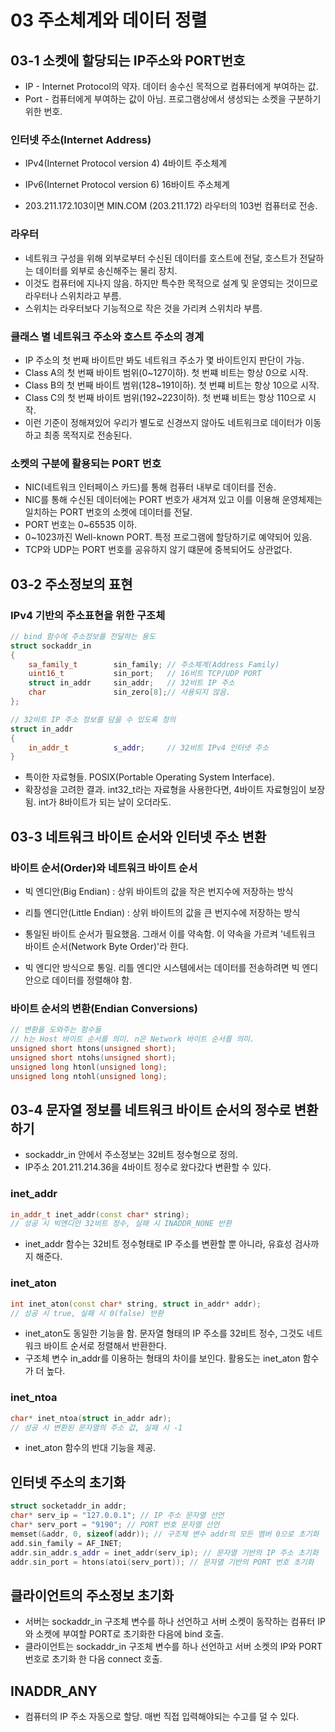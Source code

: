 # 03 주소체계와 데이터 정렬

## 03-1 소켓에 할당되는 IP주소와 PORT번호

* IP - Internet Protocol의 약자. 데이터 송수신 목적으로 컴퓨터에게 부여하는 값.
* Port - 컴퓨터에게 부여하는 값이 아님. 프로그램상에서 생성되는 소켓을 구분하기 위한 번호.

### 인터넷 주소(Internet Address)

* IPv4(Internet Protocol version 4) 4바이트 주소체계
* IPv6(Internet Protocol version 6) 16바이트 주소체계

* 203.211.172.103이면 MIN.COM (203.211.172) 라우터의 103번 컴퓨터로 전송.

### 라우터

* 네트워크 구성을 위해 외부로부터 수신된 데이터를 호스트에 전달, 호스트가 전달하는 데이터를 외부로 송신해주는 물리 장치.
* 이것도 컴퓨터에 지나지 않음. 하지만 특수한 목적으로 설계 및 운영되는 것이므로 라우터나 스위치라고 부름.
* 스위치는 라우터보다 기능적으로 작은 것을 가리켜 스위치라 부름.

### 클래스 별 네트워크 주소와 호스트 주소의 경계

* IP 주소의 첫 번째 바이트만 봐도 네트워크 주소가 몇 바이트인지 판단이 가능.
* Class A의 첫 번째 바이트 범위(0~127이하). 첫 번쨰 비트는 항상 0으로 시작.
* Class B의 첫 번째 바이트 범위(128~191이하). 첫 번쨰 비트는 항상 10으로 시작.
* Class C의 첫 번째 바이트 범위(192~223이하). 첫 번쨰 비트는 항상 110으로 시작.
* 이런 기준이 정해져있어 우리가 별도로 신경쓰지 않아도 네트워크로 데이터가 이동하고 최종 목적지로 전송된다.

### 소켓의 구분에 활용되는 PORT 번호

* NIC(네트워크 인터페이스 카드)를 통해 컴퓨터 내부로 데이터를 전송.
* NIC를 통해 수신된 데이터에는 PORT 번호가 새겨져 있고 이를 이용해 운영체제는 일치하는 PORT 번호의 소켓에 데이터를 전달.
* PORT 번호는 0~65535 이하.
* 0~1023까진 Well-known PORT. 특정 프로그램에 할당하기로 예약되어 있음.
* TCP와 UDP는 PORT 번호를 공유하지 않기 떄문에 중복되어도 상관없다.

## 03-2 주소정보의 표현

### IPv4 기반의 주소표현을 위한 구조체

```cpp
// bind 함수에 주소정보를 전달하는 용도
struct sockaddr_in
{
    sa_family_t        sin_family; // 주소체계(Address Family)
    uint16_t           sin_port;   // 16비트 TCP/UDP PORT
    struct in_addr     sin_addr;   // 32비트 IP 주소
    char               sin_zero[8];// 사용되지 않음.
};

// 32비트 IP 주소 정보를 담을 수 있도록 정의
struct in_addr
{
    in_addr_t          s_addr;     // 32비트 IPv4 인터넷 주소
}
```

* 특이한 자료형들. POSIX(Portable Operating System Interface).
* 확장성을 고려한 결과. int32_t라는 자료형을 사용한다면, 4바이트 자료형임이 보장됨. int가 8바이트가 되는 날이 오더라도.

## 03-3 네트워크 바이트 순서와 인터넷 주소 변환

### 바이트 순서(Order)와 네트워크 바이트 순서

* 빅 엔디안(Big Endian) : 상위 바이트의 값을 작은 번지수에 저장하는 방식
* 리틀 엔디안(Little Endian) : 상위 바이트의 값을 큰 번지수에 저장하는 방식

* 통일된 바이트 순서가 필요했음. 그래서 이를 약속함. 이 약속을 가르켜 '네트워크 바이트 순서(Network Byte Order)'라 한다.
* 빅 엔디안 방식으로 통일. 리틀 엔디안 시스템에서는 데이터를 전송하려면 빅 엔디안으로 데이터를 정렬해야 함.

### 바이트 순서의 변환(Endian Conversions)

```cpp
// 변환을 도와주는 함수들
// h는 Host 바이트 순서를 의미. n은 Network 바이트 순서를 의미.
unsigned short htons(unsigned short);
unsigned short ntohs(unsigned short);
unsigned long htonl(unsigned long);
unsigned long ntohl(unsigned long);
```

## 03-4 문자열 정보를 네트워크 바이트 순서의 정수로 변환하기

* sockaddr_in 안에서 주소정보는 32비트 정수형으로 정의.
* IP주소 201.211.214.36을 4바이트 정수로 왔다갔다 변환할 수 있다.

### inet_addr
```cpp
in_addr_t inet_addr(const char* string);
// 성공 시 빅엔디안 32비트 정수, 실패 시 INADDR_NONE 반환
```

* inet_addr 함수는 32비트 정수형태로 IP 주소를 변환할 뿐 아니라, 유효성 검사까지 해준다.

### inet_aton
```cpp
int inet_aton(const char* string, struct in_addr* addr);
// 성공 시 true, 실패 시 0(false) 반환
```

* inet_aton도 동일한 기능을 함. 문자열 형태의 IP 주소를 32비트 정수, 그것도 네트워크 바이트 순서로 정렬해서 반환한다.
* 구조체 변수 in_addr를 이용하는 형태의 차이를 보인다. 활용도는 inet_aton 함수가 더 높다.

### inet_ntoa
```cpp
char* inet_ntoa(struct in_addr adr);
// 성공 시 변환된 문자열의 주소 값, 실패 시 -1
```

* inet_aton 함수의 반대 기능을 제공.

## 인터넷 주소의 초기화

```cpp
struct socketaddr_in addr;
char* serv_ip = "127.0.0.1"; // IP 주소 문자열 선언
char* serv_port = "9190"; // PORT 번호 문자열 선언
memset(&addr, 0, sizeof(addr)); // 구조체 변수 addr의 모든 멤버 0으로 초기화
add.sin_family = AF_INET;
addr.sin_addr.s_addr = inet_addr(serv_ip); // 문자열 기반의 IP 주소 초기화
addr.sin_port = htons(atoi(serv_port)); // 문자열 기반의 PORT 번호 초기화
```

## 클라이언트의 주소정보 초기화

* 서버는 sockaddr_in 구조체 변수를 하나 선언하고 서버 소켓이 동작하는 컴퓨터 IP와 소켓에 부여할 PORT로 초기화한 다음에 bind 호출.
* 클라이언트는 sockaddr_in 구조체 변수를 하나 선언하고 서버 소켓의 IP와 PORT 번호로 초기화 한 다음 connect 호출.

## INADDR_ANY

* 컴퓨터의 IP 주소 자동으로 할당. 매번 직접 입력해야되는 수고를 덜 수 있다.
